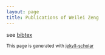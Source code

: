 ```yaml
---
layout: page
title: Publications of Weilei Zeng
---
```




see [bibtex](zwl_bib.html)




<small>   This page is generated with <a href="https://github.com/inukshuk/jekyll-scholar">jekyll-scholar</a> </small>
